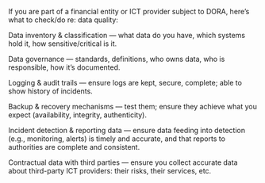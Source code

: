If you are part of a financial entity or ICT provider subject to DORA, here’s what to check/do re: data quality:

Data inventory & classification — what data do you have, which systems hold it, how sensitive/critical is it.

Data governance — standards, definitions, who owns data, who is responsible, how it’s documented.

Logging & audit trails — ensure logs are kept, secure, complete; able to show history of incidents.

Backup & recovery mechanisms — test them; ensure they achieve what you expect (availability, integrity, authenticity).

Incident detection & reporting data — ensure data feeding into detection (e.g., monitoring, alerts) is timely and accurate, and that reports to authorities are complete and consistent.

Contractual data with third parties — ensure you collect accurate data about third-party ICT providers: their risks, their services, etc.
